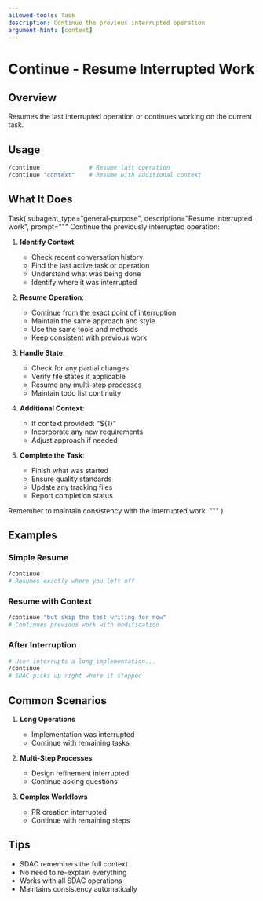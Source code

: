 ```yaml
---
allowed-tools: Task
description: Continue the previous interrupted operation
argument-hint: [context]
---
```


# Continue - Resume Interrupted Work

## Overview
Resumes the last interrupted operation or continues working on the current task.

## Usage
```bash
/continue              # Resume last operation
/continue "context"    # Resume with additional context
```

## What It Does

Task(
  subagent_type="general-purpose",
  description="Resume interrupted work",
  prompt="""
Continue the previously interrupted operation:

1. **Identify Context**:
   - Check recent conversation history
   - Find the last active task or operation
   - Understand what was being done
   - Identify where it was interrupted

2. **Resume Operation**:
   - Continue from the exact point of interruption
   - Maintain the same approach and style
   - Use the same tools and methods
   - Keep consistent with previous work

3. **Handle State**:
   - Check for any partial changes
   - Verify file states if applicable
   - Resume any multi-step processes
   - Maintain todo list continuity

4. **Additional Context**:
   - If context provided: "${1}"
   - Incorporate any new requirements
   - Adjust approach if needed

5. **Complete the Task**:
   - Finish what was started
   - Ensure quality standards
   - Update any tracking files
   - Report completion status

Remember to maintain consistency with the interrupted work.
"""
)

## Examples

### Simple Resume
```bash
/continue
# Resumes exactly where you left off
```

### Resume with Context
```bash
/continue "but skip the test writing for now"
# Continues previous work with modification
```

### After Interruption
```bash
# User interrupts a long implementation...
/continue
# SDAC picks up right where it stopped
```

## Common Scenarios

1. **Long Operations**
   - Implementation was interrupted
   - Continue with remaining tasks

2. **Multi-Step Processes**
   - Design refinement interrupted
   - Continue asking questions

3. **Complex Workflows**
   - PR creation interrupted
   - Continue with remaining steps

## Tips

- SDAC remembers the full context
- No need to re-explain everything
- Works with all SDAC operations
- Maintains consistency automatically